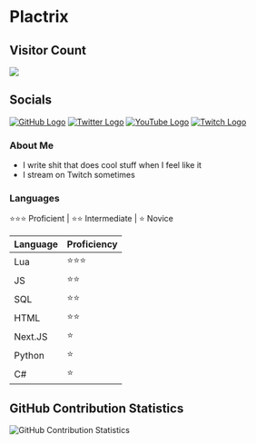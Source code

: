 # Plactrix

## Visitor Count
  <img src="https://profile-counter.glitch.me/Plactrix/count.svg" />

## Socials
[![GitHub Logo](https://icons.iconarchive.com/icons/limav/flat-gradient-social/64/Github-icon.png)](https://github.com/Plactrix)
[![Twitter Logo](https://icons.iconarchive.com/icons/limav/flat-gradient-social/64/Twitter-icon.png)](http://twitter.com/Plactrix)
[![YouTube Logo](https://icons.iconarchive.com/icons/marcus-roberto/google-play/64/YouTube-icon.png)](https://www.youtube.com/channel/UCV60VmjoBXw8PIFR7GS9NMQ?view_as=subscriber)
[![Twitch Logo](https://icons.iconarchive.com/icons/papirus-team/papirus-apps/64/gnome-twitch-icon.png)](https://twitch.tv/plactrix)

### About Me
- I write shit that does cool stuff when I feel like it
- I stream on Twitch sometimes

### Languages
⭐⭐⭐ Proficient | ⭐⭐ Intermediate | ⭐ Novice

|Language|Proficiency|
|---|---|
Lua | ⭐⭐⭐
JS | ⭐⭐
SQL | ⭐⭐
HTML | ⭐⭐
Next.JS | ⭐
Python | ⭐
C# | ⭐

## GitHub Contribution Statistics
![GitHub Contribution Statistics](https://github-readme-stats.vercel.app/api?username=Plactrix)

